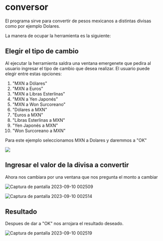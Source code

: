 # conversor
El programa sirve para convertir de pesos mexicanos a distintas divisas como por ejemplo Dolares.

La manera de ocupar la herramienta es la siguiente: 

## Elegir el tipo de cambio
Al ejecutar la herramienta saldra una ventana emergenete que pedira al usuario ingresar el tipo de cambio que desea realizar. 
El usuario puede elegir entre estas opciones:
1. "MXN a Dólares"
2. "MXN a Euros"
3. "MXN a Libras Esterlinas"
4. "MXN a Yen Japonés"
5. "MXN a Won Surcoreano"
6. "Dólares a MXN"
7. "Euros a MXN"
8. "Libras Esterlinas a MXN"
9. "Yen Japonés a MXN"
10. "Won Surcoreano a MXN"

Para este ejemplo seleccionamos MXN a Dolares y daremmos a "OK"


<img src = "![Captura de pantalla 2023-09-10 002503](https://github.com/vanrj/conversor/assets/77997410/d5a7c48f-b2c2-464f-8686-cc3aae0461e6)">

## Ingresar el valor de la divisa a convertir
Ahora nos cambiara por una ventana que nos pregunta el monto a cambiar


![Captura de pantalla 2023-09-10 002509](https://github.com/vanrj/conversor/assets/77997410/a8038c85-5828-4a4d-b054-7760965f4660)


![Captura de pantalla 2023-09-10 002514](https://github.com/vanrj/conversor/assets/77997410/d575da89-551b-442a-8af8-029f83cf2df3)


## Resultado
Despues de dar a "OK" nos arrojara el resultado deseado.


![Captura de pantalla 2023-09-10 002519](https://github.com/vanrj/conversor/assets/77997410/eb5fa2c6-2bc8-4cc8-87e6-fd06dbaddba9)

